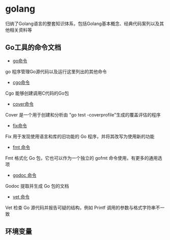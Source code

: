 # golang
归纳了Golang语言的整套知识体系，包括Golang基本概念、经典代码案列以及其他相关资料等

## Go工具的命令文档

- [go命令](http://docscn.studygolang.com/cmd/go/)

go 程序管理Go源代码以及运行这里列出的其他命令

- [cgo命令](http://docscn.studygolang.com/cmd/cgo/)

Cgo 能够创建调用C代码的Go包

- [cover命令](http://docscn.studygolang.com/cmd/cover/)

Cover 是一个用于创建和分析由 "go test -coverprofile"生成的覆盖评估的程序

- [fix命令](http://docscn.studygolang.com/cmd/fix/)

Fix 用于发现使用语言和库的旧功能的 Go 程序，并将其改写为使用新的功能

- [fmt 命令](http://docscn.studygolang.com/cmd/gofmt/)

Fmt 格式化 Go 包，它也可以作为一个独立的 gofmt 命令使用，有更多的通用选项

- [godoc 命令](http://godoc.org/golang.org/x/tools/cmd/godoc/)

Godoc 提取并生成 Go 包的文档

- [vet 命令](http://docscn.studygolang.com/cmd/vet/)

Vet 检查 Go 源代码并报告可疑的结构，例如 Printf 调用的参数与格式字符串不一致

## 环境变量
